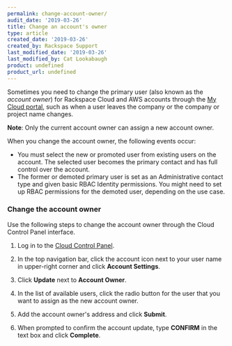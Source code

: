 ```yaml
---
permalink: change-account-owner/
audit_date: '2019-03-26'
title: Change an account's owner
type: article
created_date: '2019-03-26'
created_by: Rackspace Support
last_modified_date: '2019-03-26'
last_modified_by: Cat Lookabaugh
product: undefined
product_url: undefined
---
```


Sometimes you need to change the primary user (also known as the *account owner*)
for Rackspace Cloud and AWS accounts through the [My Cloud portal](https://login.rackspace.com),
such as when a user leaves the company or the company or project name changes.

**Note**: Only the current account owner can assign a new account owner.

When you change the account owner, the following events occur:

- You must select the new or promoted user from existing users on the account.
  The selected user becomes the primary contact and has full control over the
  account.
- The former or demoted primary user is set as an Administrative contact type
  and given basic RBAC Identity permissions. You might need to set up RBAC
  permissions for the demoted user, depending on the use case.

### Change the account owner

Use the following steps to change the account owner through the Cloud
Control Panel interface.

1. Log in to the [Cloud Control Panel](https://login.rackspace.com).

2. In the top navigation bar, click the account icon next to your user name in
   upper-right corner and click **Account Settings**.

3. Click **Update** next to **Account Owner**.

4. In the list of available users, click the radio button for the user that
   you want to assign as the new account owner.

5. Add the account owner's address and click **Submit**.

6. When prompted to confirm the account update, type **CONFIRM** in the text
   box and click **Complete**.